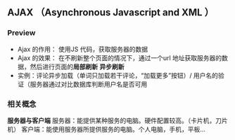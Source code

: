 ## AJAX （Asynchronous Javascript and XML ）
### Preview 
- Ajax 的作用： 使用JS 代码，获取服务器的数据
- Ajax 的效果： 在不刷新整个页面的情况下，通过一个url 地址获取服务器的数据，然后进行页面的**局部刷新** **异步刷新**
- 实例：评论异步加载（单词只加载若干评论，“加载更多”按钮）/ 用户名的验证（服务器通过对比数据库判断用户名是否可用

### 相关概念
**服务器与客户端** 
服务器：能提供某种服务的电脑。硬件配置较高。（卡片机，刀片机）
客户端：能使用服务器所提供服务的电脑。个人电脑，手机，平板... 


<!--stackedit_data:
eyJoaXN0b3J5IjpbLTMxNDk0NzAyLDY4MTc2ODE4NSwxNTA5OT
AyNDU4XX0=
-->